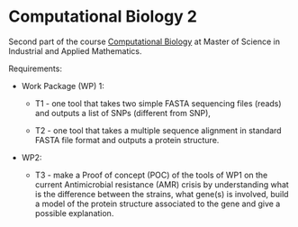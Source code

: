 # Computational Biology 2

Second part of the course [Computational Biology](https://clovisg.github.io/teaching/protein-structure-prediction/session1.html) at Master of Science in Industrial and Applied Mathematics. 

Requirements: 

* Work Package (WP) 1:
  * T1 - one tool that takes two simple FASTA sequencing files (reads) and outputs a list of SNPs (different from SNP),

  * T2 - one tool that takes a multiple sequence alignment in standard FASTA file format and outputs a protein structure.

* WP2:
  * T3 - make a Proof of concept (POC) of the tools of WP1 on the current Antimicrobial resistance (AMR) crisis by understanding what is the difference between the strains, what gene(s) is involved, build a model of the protein structure associated to the gene and give a possible explanation.
